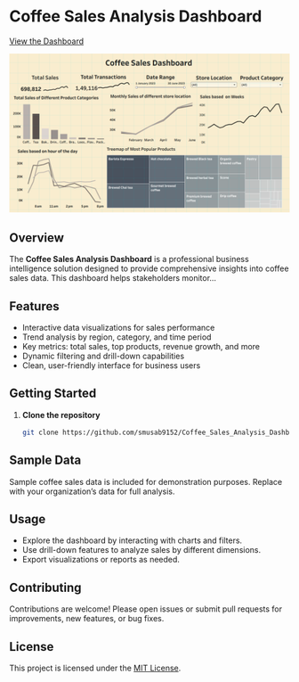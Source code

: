 # Coffee Sales Analysis Dashboard

[View the Dashboard]((https://public.tableau.com/app/profile/musab.shaikh/viz/workbook_17595992892880/Dashboard1?publish=yes))

<!-- Add a dashboard screenshot below -->
![Dashboard Screenshot](dashboard-image.png)

## Overview

The **Coffee Sales Analysis Dashboard** is a professional business intelligence solution designed to provide comprehensive insights into coffee sales data. This dashboard helps stakeholders monitor...

## Features

- Interactive data visualizations for sales performance
- Trend analysis by region, category, and time period
- Key metrics: total sales, top products, revenue growth, and more
- Dynamic filtering and drill-down capabilities
- Clean, user-friendly interface for business users

## Getting Started

1. **Clone the repository**
   ```sh
   git clone https://github.com/smusab9152/Coffee_Sales_Analysis_Dashboard.git
   ```

## Sample Data

Sample coffee sales data is included for demonstration purposes. Replace with your organization’s data for full analysis.

## Usage

- Explore the dashboard by interacting with charts and filters.
- Use drill-down features to analyze sales by different dimensions.
- Export visualizations or reports as needed.

## Contributing

Contributions are welcome! Please open issues or submit pull requests for improvements, new features, or bug fixes.

## License

This project is licensed under the [MIT License](LICENSE).
